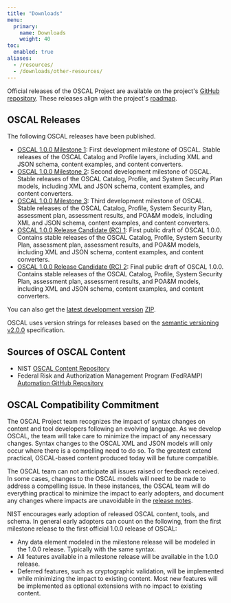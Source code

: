```yaml
---
title: "Downloads"
menu:
  primary:
    name: Downloads
    weight: 40
toc:
  enabled: true
aliases:
  - /resources/
  - /downloads/other-resources/
---
```



Official releases of the OSCAL Project are available on the project's [GitHub repository](https://github.com/usnistgov/OSCAL/releases). These releases align with the project's [roadmap](/contribute/roadmap/).

## OSCAL Releases

The following OSCAL releases have been published.

- [OSCAL 1.0.0 Milestone 1](https://github.com/usnistgov/OSCAL/releases/tag/v1.0.0-milestone1): First development milestone of OSCAL. Stable releases of the OSCAL Catalog and Profile layers, including XML and JSON schema, content examples, and content converters.
- [OSCAL 1.0.0 Milestone 2](https://github.com/usnistgov/OSCAL/releases/tag/v1.0.0-milestone2): Second development milestone of OSCAL. Stable releases of the OSCAL Catalog, Profile, and System Security Plan models, including XML and JSON schema, content examples, and content converters.
- [OSCAL 1.0.0 Milestone 3](https://github.com/usnistgov/OSCAL/releases/tag/v1.0.0-milestone3): Third development milestone of OSCAL. Stable releases of the OSCAL Catalog, Profile, System Security Plan, assessment plan, assessment results, and POA&M models, including XML and JSON schema, content examples, and content converters.
- [OSCAL 1.0.0 Release Candidate (RC) 1](https://github.com/usnistgov/OSCAL/releases/tag/v1.0.0-rc1): First public draft of OSCAL 1.0.0. Contains stable releases of the OSCAL Catalog, Profile, System Security Plan, assessment plan, assessment results, and POA&M models, including XML and JSON schema, content examples, and content converters.
- [OSCAL 1.0.0 Release Candidate (RC) 2](https://github.com/usnistgov/OSCAL/releases/tag/v1.0.0-rc2): Final public draft of OSCAL 1.0.0. Contains stable releases of the OSCAL Catalog, Profile, System Security Plan, assessment plan, assessment results, and POA&M models, including XML and JSON schema, content examples, and content converters.

You can also get the [latest development version](https://github.com/usnistgov/OSCAL/) [ZIP](https://github.com/usnistgov/OSCAL/archive/master.zip).

OSCAL uses version strings for releases based on the [semantic versioning v2.0.0](https://semver.org/spec/v2.0.0.html) specification.


## Sources of OSCAL Content

- NIST [OSCAL Content Repository](https://github.com/usnistgov/oscal-content)
- Federal Risk and Authorization Management Program (FedRAMP) [Automation GitHub Repository](https://github.com/GSA/fedramp-automation)

## OSCAL Compatibility Commitment

The OSCAL Project team recognizes the impact of syntax changes on content and tool developers following an evolving language. As we develop OSCAL, the team will take care to minimize the impact of any necessary changes. Syntax changes to the OSCAL XML and JSON models will only occur where there is a compelling need to do so. To the greatest extend practical, OSCAL-based content produced today will be future compatible.

The OSCAL team can not anticipate all issues raised or feedback received. In some cases, changes to the OSCAL models will need to be made to address a compelling issue. In these instances, the OSCAL team will do everything practical to minimize the impact to early adopters, and document any changes where impacts are unavoidable in the [release notes](https://github.com/usnistgov/OSCAL/tree/master/src/release/release-notes.md).

NIST encourages early adoption of released OSCAL content, tools, and schema. In general early adopters can count on the following, from the first milestone release to the first official 1.0.0 release of OSCAL:

- Any data element modeled in the milestone release will be modeled in the 1.0.0 release. Typically with the same syntax.
- All features available in a milestone release will be available in the 1.0.0 release.
- Deferred features, such as cryptographic validation, will be implemented while minimizing the impact to existing content. Most new features will be implemented as optional extensions with no impact to existing content.
